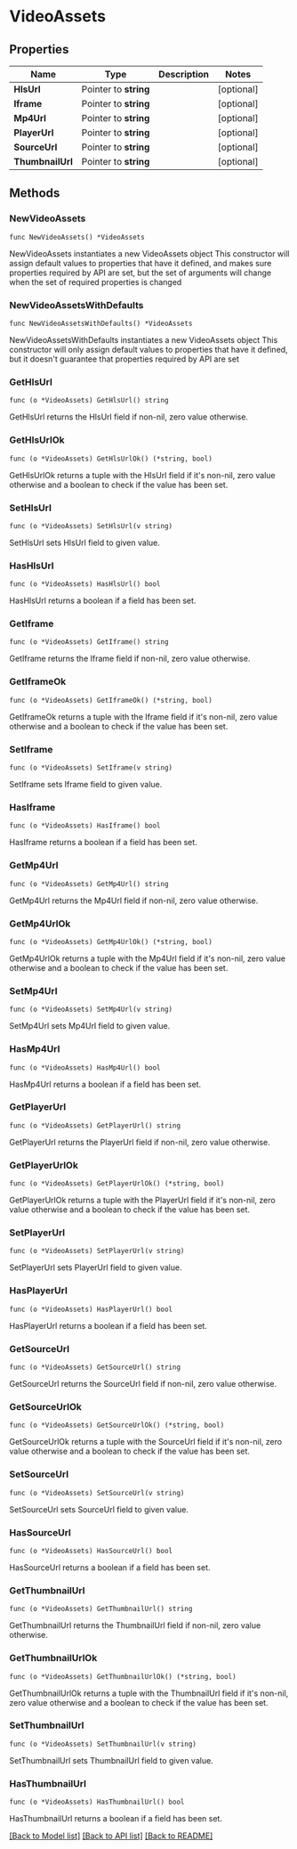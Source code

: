 # VideoAssets

## Properties

Name | Type | Description | Notes
------------ | ------------- | ------------- | -------------
**HlsUrl** | Pointer to **string** |  | [optional] 
**Iframe** | Pointer to **string** |  | [optional] 
**Mp4Url** | Pointer to **string** |  | [optional] 
**PlayerUrl** | Pointer to **string** |  | [optional] 
**SourceUrl** | Pointer to **string** |  | [optional] 
**ThumbnailUrl** | Pointer to **string** |  | [optional] 

## Methods

### NewVideoAssets

`func NewVideoAssets() *VideoAssets`

NewVideoAssets instantiates a new VideoAssets object
This constructor will assign default values to properties that have it defined,
and makes sure properties required by API are set, but the set of arguments
will change when the set of required properties is changed

### NewVideoAssetsWithDefaults

`func NewVideoAssetsWithDefaults() *VideoAssets`

NewVideoAssetsWithDefaults instantiates a new VideoAssets object
This constructor will only assign default values to properties that have it defined,
but it doesn't guarantee that properties required by API are set

### GetHlsUrl

`func (o *VideoAssets) GetHlsUrl() string`

GetHlsUrl returns the HlsUrl field if non-nil, zero value otherwise.

### GetHlsUrlOk

`func (o *VideoAssets) GetHlsUrlOk() (*string, bool)`

GetHlsUrlOk returns a tuple with the HlsUrl field if it's non-nil, zero value otherwise
and a boolean to check if the value has been set.

### SetHlsUrl

`func (o *VideoAssets) SetHlsUrl(v string)`

SetHlsUrl sets HlsUrl field to given value.

### HasHlsUrl

`func (o *VideoAssets) HasHlsUrl() bool`

HasHlsUrl returns a boolean if a field has been set.

### GetIframe

`func (o *VideoAssets) GetIframe() string`

GetIframe returns the Iframe field if non-nil, zero value otherwise.

### GetIframeOk

`func (o *VideoAssets) GetIframeOk() (*string, bool)`

GetIframeOk returns a tuple with the Iframe field if it's non-nil, zero value otherwise
and a boolean to check if the value has been set.

### SetIframe

`func (o *VideoAssets) SetIframe(v string)`

SetIframe sets Iframe field to given value.

### HasIframe

`func (o *VideoAssets) HasIframe() bool`

HasIframe returns a boolean if a field has been set.

### GetMp4Url

`func (o *VideoAssets) GetMp4Url() string`

GetMp4Url returns the Mp4Url field if non-nil, zero value otherwise.

### GetMp4UrlOk

`func (o *VideoAssets) GetMp4UrlOk() (*string, bool)`

GetMp4UrlOk returns a tuple with the Mp4Url field if it's non-nil, zero value otherwise
and a boolean to check if the value has been set.

### SetMp4Url

`func (o *VideoAssets) SetMp4Url(v string)`

SetMp4Url sets Mp4Url field to given value.

### HasMp4Url

`func (o *VideoAssets) HasMp4Url() bool`

HasMp4Url returns a boolean if a field has been set.

### GetPlayerUrl

`func (o *VideoAssets) GetPlayerUrl() string`

GetPlayerUrl returns the PlayerUrl field if non-nil, zero value otherwise.

### GetPlayerUrlOk

`func (o *VideoAssets) GetPlayerUrlOk() (*string, bool)`

GetPlayerUrlOk returns a tuple with the PlayerUrl field if it's non-nil, zero value otherwise
and a boolean to check if the value has been set.

### SetPlayerUrl

`func (o *VideoAssets) SetPlayerUrl(v string)`

SetPlayerUrl sets PlayerUrl field to given value.

### HasPlayerUrl

`func (o *VideoAssets) HasPlayerUrl() bool`

HasPlayerUrl returns a boolean if a field has been set.

### GetSourceUrl

`func (o *VideoAssets) GetSourceUrl() string`

GetSourceUrl returns the SourceUrl field if non-nil, zero value otherwise.

### GetSourceUrlOk

`func (o *VideoAssets) GetSourceUrlOk() (*string, bool)`

GetSourceUrlOk returns a tuple with the SourceUrl field if it's non-nil, zero value otherwise
and a boolean to check if the value has been set.

### SetSourceUrl

`func (o *VideoAssets) SetSourceUrl(v string)`

SetSourceUrl sets SourceUrl field to given value.

### HasSourceUrl

`func (o *VideoAssets) HasSourceUrl() bool`

HasSourceUrl returns a boolean if a field has been set.

### GetThumbnailUrl

`func (o *VideoAssets) GetThumbnailUrl() string`

GetThumbnailUrl returns the ThumbnailUrl field if non-nil, zero value otherwise.

### GetThumbnailUrlOk

`func (o *VideoAssets) GetThumbnailUrlOk() (*string, bool)`

GetThumbnailUrlOk returns a tuple with the ThumbnailUrl field if it's non-nil, zero value otherwise
and a boolean to check if the value has been set.

### SetThumbnailUrl

`func (o *VideoAssets) SetThumbnailUrl(v string)`

SetThumbnailUrl sets ThumbnailUrl field to given value.

### HasThumbnailUrl

`func (o *VideoAssets) HasThumbnailUrl() bool`

HasThumbnailUrl returns a boolean if a field has been set.


[[Back to Model list]](../README.md#documentation-for-models) [[Back to API list]](../README.md#documentation-for-api-endpoints) [[Back to README]](../README.md)



